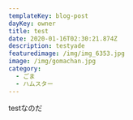 ```yaml
---
templateKey: blog-post
dayKey: owner
title: test
date: 2020-01-16T02:30:21.874Z
description: testyade
featuredimage: /img/img_6353.jpg
image: /img/gomachan.jpg
category:
  - ごま
  - ハムスター
---
```

testなのだ
